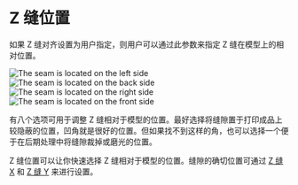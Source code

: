 Z 缝位置
====
如果 Z 缝对齐设置为用户指定，则用户可以通过此参数来指定 Z 缝在模型上的相对位置。

![The seam is located on the left side](../images/z_seam_x_left.png)
![The seam is located on the back side](../images/z_seam_y_back.png)
![The seam is located on the right side](../images/z_seam_x_right.png)
![The seam is located on the front side](../images/z_seam_y_front.png)

有八个选项可用于调整 Z 缝相对于模型的位置。最好选择将缝隙置于打印成品上较隐蔽的位置，凹角就是很好的位置。但如果找不到这样的角，也可以选择一个便于在后期处理中将缝隙裁掉或磨光的位置。

 Z 缝位置可以让你快速选择 Z 缝相对于模型的位置。缝隙的确切位置可通过 [Z 缝 X](z_seam_x.md) 和 [Z 缝 Y](z_seam_y.md) 来进行设置。
